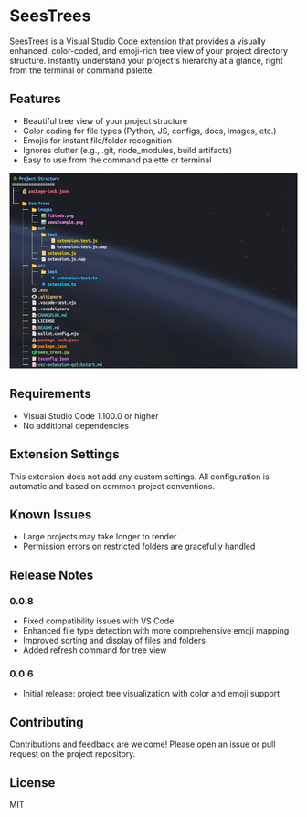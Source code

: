 # SeesTrees

SeesTrees is a Visual Studio Code extension that provides a visually enhanced, color-coded, and emoji-rich tree view of your project directory structure. Instantly understand your project's hierarchy at a glance, right from the terminal or command palette.

## Features
- Beautiful tree view of your project structure
- Color coding for file types (Python, JS, configs, docs, images, etc.)
- Emojis for instant file/folder recognition
- Ignores clutter (e.g., .git, node_modules, build artifacts)
- Easy to use from the command palette or terminal

![SeesTrees Example](./images/seesTreesExample.png)

## Requirements
- Visual Studio Code 1.100.0 or higher
- No additional dependencies

## Extension Settings
This extension does not add any custom settings. All configuration is automatic and based on common project conventions.

## Known Issues
- Large projects may take longer to render
- Permission errors on restricted folders are gracefully handled

## Release Notes
### 0.0.8
- Fixed compatibility issues with VS Code
- Enhanced file type detection with more comprehensive emoji mapping
- Improved sorting and display of files and folders
- Added refresh command for tree view

### 0.0.6
- Initial release: project tree visualization with color and emoji support

## Contributing
Contributions and feedback are welcome! Please open an issue or pull request on the project repository.

## License
MIT
